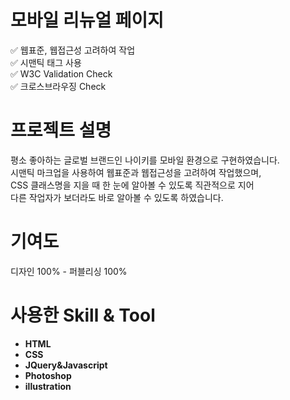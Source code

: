 # 모바일 리뉴얼 페이지

✅ 웹표준, 웹접근성 고려하여 작업<br>
✅ 시맨틱 태그 사용<br>
✅ W3C Validation Check<br>
✅ 크로스브라우징 Check<br>

# 프로젝트 설명

평소 좋아하는 글로벌 브랜드인 나이키를 모바일 환경으로 구현하였습니다.<br>
시맨틱 마크업을 사용하여 웹표준과 웹접근성을 고려하여 작업했으며,<br>
CSS 클래스명을 지을 때 한 눈에 알아볼 수 있도록 직관적으로 지어<br>
다른 작업자가 보더라도 바로 알아볼 수 있도록 하였습니다.

# 기여도
디자인 100% - 퍼블리싱 100%

# 사용한 Skill & Tool
- **HTML**
- **CSS**
- **JQuery&Javascript**
- **Photoshop**
- **illustration**
